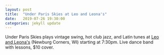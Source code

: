 ```yaml
---
layout: post
title:  "Under Paris Skies at Leo and Leona's"
date:   2019-07-26 19:30:00
categories: jekyll update
---
```


<div class="entry-content">
<p>
Under Paris Skies plays vintage swing, hot club jazz, and Latin tunes at <a href="https://www.google.com/maps/place/Leo+%26+Leona's/@43.7775941,-90.9805588,17z/data=!4m12!1m6!3m5!1s0x87fc1e05b799a6c3:0x6ea0afb1ab33826a!2sLeo+%26+Leona's!8m2!3d43.7775902!4d-90.9783701!3m4!1s0x87fc1e05b799a6c3:0x6ea0afb1ab33826a!8m2!3d43.7775902!4d-90.9783701">Leo and Leona's</a> (Newburg Corners, WI) starting at 7:30pm. Live dance band with lessons, $10 cover.
</p>

</div>
